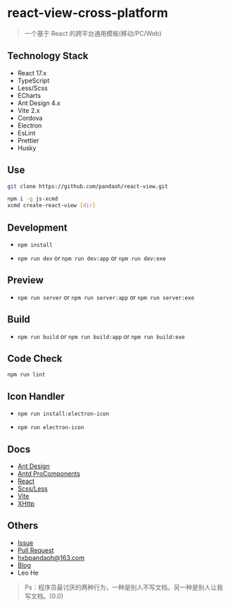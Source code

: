 # react-view-cross-platform

> 一个基于 React 的跨平台通用模板(移动/PC/Web)

## Technology Stack

* React 17.x
* TypeScript
* Less/Scss
* ECharts
* Ant Design 4.x
* Vite 2.x
* Cordova
* Electron
* EsLint
* Prettier
* Husky

## Use

```bash
git clone https://github.com/pandaoh/react-view.git

npm i -g js-xcmd
xcmd create-react-view [dir]
```

## Development

* `npm install`

* `npm run dev` or `npm run dev:app` or `npm run dev:exe`

## Preview

* `npm run server` or `npm run server:app` or `npm run server:exe`

## Build

* `npm run build` or `npm run build:app` or `npm run build:exe`

## Code Check

`npm run lint`

## Icon Handler

* `npm run install:electron-icon`

* `npm run electron-icon`

## Docs

* [Ant Design](https://ant.design/components/overview-cn/)
* [Antd ProComponents](https://procomponents.ant.design/components/)
* [React](https://reactjs.bootcss.com/)
* [Scss/Less](https://a.biugle.cn/sass_scss_less/)
* [Vite](https://cn.vitejs.dev/guide/)
* [XHttp](https://www.npmjs.com/package/js-xhttp)

## Others

* [Issue](https://github.com/pandaoh/react-view/issues)
* [Pull Request](https://github.com/pandaoh/react-view/pulls)
* [hxbpandaoh@163.com](mailto:hxbpandaoh@163.com)
* [Blog](http://a.biugle.cn)
* Leo He

> Ps：程序员最讨厌的两种行为，一种是别人不写文档，另一种是别人让我写文档。(0.0)
